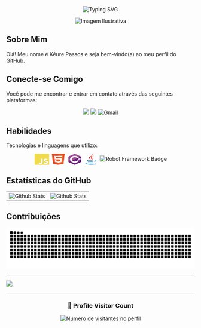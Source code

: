 <div align="center">
  <img src="https://readme-typing-svg.herokuapp.com?font=Fira+Code&weight=600&pause=1000&color=F73131&background=FFFFFF00&width=435&height=53&lines=Bem+vindo+ao+meu+perfil!!!+;Meu+nome+é+Kéure+Passos" alt="Typing SVG" />
</div>

<p align="center">
  <img src="https://media2.dev.to/dynamic/image/width=800%2Cheight=%2Cfit=scale-down%2Cgravity=auto%2Cformat=auto/https%3A%2F%2Fdev-to-uploads.s3.amazonaws.com%2Fuploads%2Farticles%2F2spvnepyxjwyv1geq7mh.gif" alt="Imagem Ilustrativa" width="300"/>
</p>

## Sobre Mim

Olá! Meu nome é Kéure Passos e seja bem-vindo(a) ao meu perfil do GitHub.

## Conecte-se Comigo

Você pode me encontrar e entrar em contato através das seguintes plataformas:

<p align="center">
  <a href="https://instagram.com/keure_passos" target="_blank"><img src="https://img.shields.io/badge/-Instagram-%23E4405F?style=for-the-badge&logo=instagram&logoColor=white" target="_blank"></a>
  <a href="https://www.linkedin.com/in/k%C3%A9ure-passos-soares-6b6ba8268/" target="_blank"><img src="https://img.shields.io/badge/-LinkedIn-%230077B5?style=for-the-badge&logo=linkedin&logoColor=white" target="_blank"></a>
  <a href="mailto:keurepassos17@gmail.com">
    <img src="https://img.shields.io/badge/-Gmail-%23333?style=for-the-badge&logo=gmail&logoColor=white" alt="Gmail" />
  </a>
</p>

## Habilidades

Tecnologias e linguagens que utilizo:

<p align="center">
  <img align="center" alt="Keure-Js" height="30" width="40" src="https://raw.githubusercontent.com/devicons/devicon/master/icons/javascript/javascript-plain.svg">
  <img align="center" alt="Keure-HTML" height="30" width="40" src="https://raw.githubusercontent.com/devicons/devicon/master/icons/html5/html5-original.svg">
  <img align="center" alt="Keure-Csharp" height="30" width="40" src="https://raw.githubusercontent.com/devicons/devicon/master/icons/csharp/csharp-original.svg">
  <img align="center" alt="Keure-Java" height="30" width="40" src="https://raw.githubusercontent.com/devicons/devicon/master/icons/java/java-original.svg">
  <img src="https://img.shields.io/badge/Robot%20Framework-black?style=for-the-badge&logo=robotframework" alt="Robot Framework Badge">
</p>
</p>

## Estatísticas do GitHub

<table>
  <tr>
    <td>
      <img
        align="left"
        src="https://github-readme-stats.vercel.app/api?username=keurepassos&theme=dark&hide_border=false&include_all_commits=true"
        alt="Github Stats"
      />
    </td>
    <td>
      <img
        align="left"
        src="https://github-readme-stats.vercel.app/api/top-langs/?username=keurepassos&theme=dark&hide_border=false&include_all_commits=true&count_private=true&layout=compact"
        alt="Github Stats"
      />
    </td>
  </tr>
</table>

## Contribuições

<picture>
  <source media="(prefers-color-scheme: dark)" srcset="https://raw.githubusercontent.com/KeurePassos/KeurePassos/output/github-contribution-grid-snake-dark.svg">
  <source media="(prefers-color-scheme: light)" srcset="https://raw.githubusercontent.com/KeurePassos/KeurePassos/output/github-contribution-grid-snake.svg">
  <img alt="github contribution grid snake animation" src="https://raw.githubusercontent.com/KeurePassos/KeurePassos/output/github-contribution-grid-snake.svg">
</picture>

---
 <p>
      <img
      width="800"
      src="https://github-profile-trophy.vercel.app/?username=keurepassos&column=8&theme=darkhub&no-frame=true&no-bg=true"
    />
  </a>
</p>

---
<div align="center">
  <h3><b>📍 Profile Visitor Count</b></h3>
</div>

<p align="center">
  <img
    src="https://profile-counter.glitch.me/keurepassos/count.svg"
    alt="Número de visitantes no perfil"
  />
</p>

